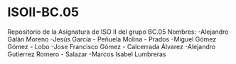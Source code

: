 # ISOII-BC.05
Repositorio de la Asignatura de ISO II del grupo BC.05
Nombres:
-Alejandro Galán Moreno
-Jesús García - Peñuela Molina - Prados
-Miguel Gómez Gómez - Lobo
-Jose Francisco Gómez - Calcerrada Álvarez
-Alejandro Gutierrez Romero - Salazar
-Marcos Isabel Lumbreras
